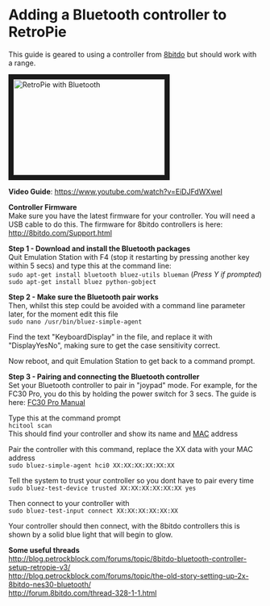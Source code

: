 # Adding a Bluetooth controller to RetroPie  
This guide is geared to using a controller from [8bitdo](http://www.8bitdo.com) but should work with a range.



<a href="https://www.youtube.com/watch?v=EiDJFdWXweI
" target="_blank"><img src="https://i.ytimg.com/vi_webp/EiDJFdWXweI/mqdefault.webp" 
alt="RetroPie with Bluetooth" width="300" height="190" border="10" /></a>  
  
**Video Guide**: https://www.youtube.com/watch?v=EiDJFdWXweI  

**Controller Firmware**  
Make sure you have the latest firmware for your controller. You will need a USB cable to do this. The firmware for 8bitdo controllers is here: http://8bitdo.com/Support.html

**Step 1 - Download and install the Bluetooth packages**  
Quit Emulation Station with F4 (stop it restarting by pressing another key within 5 secs) and type this at the command line:  
`sudo apt-get install bluetooth bluez-utils blueman` (_Press Y if prompted_)  
`sudo apt-get install bluez python-gobject`  

**Step 2 - Make sure the Bluetooth pair works**  
Then, whilst this step could be avoided with a command line parameter later, for the moment edit this file  
`sudo nano /usr/bin/bluez-simple-agent`  
  
Find the text "KeyboardDisplay" in the file, and replace it with "DisplayYesNo", making sure to get the case sensitivity correct.  
  
Now reboot, and quit Emulation Station to get back to a command prompt.  
  

**Step 3 - Pairing and connecting the Bluetooth controller**  
Set your Bluetooth controller to pair in "joypad" mode. For example, for the FC30 Pro, you do this by holding the power switch for 3 secs. The guide is here: [FC30 Pro Manual](http://download.8bitdo.com/Manual/FC30_Pro_Manual_ENG_v1.0.pdf)  
  
Type this at the command prompt  
`hcitool scan`  
This should find your controller and show its name and [MAC](https://en.wikipedia.org/wiki/MAC_address) address  
  
Pair the controller with this command, replace the XX data with your MAC address  
`sudo bluez-simple-agent hci0 XX:XX:XX:XX:XX:XX`  
  
Tell the system to trust your controller so you dont have to pair every time  
`sudo bluez-test-device trusted XX:XX:XX:XX:XX:XX yes`  
  
Then connect to your controller with  
`sudo bluez-test-input connect XX:XX:XX:XX:XX:XX`  
  
Your controller should then connect, with the 8bitdo controllers this is shown by a solid blue light that will begin to glow.


**Some useful threads**  
http://blog.petrockblock.com/forums/topic/8bitdo-bluetooth-controller-setup-retropie-v3/  
http://blog.petrockblock.com/forums/topic/the-old-story-setting-up-2x-8bitdo-nes30-bluetooth/  
http://forum.8bitdo.com/thread-328-1-1.html